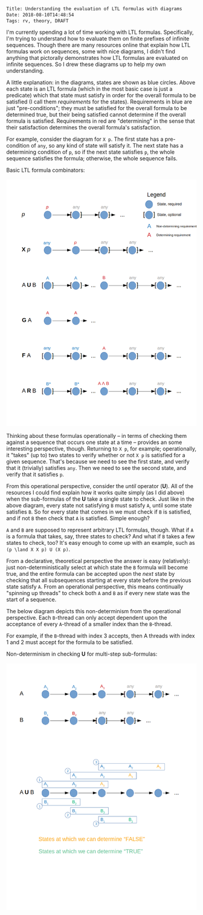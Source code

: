     Title: Understanding the evaluation of LTL formulas with diagrams
    Date: 2018-08-10T14:48:54
    Tags: rv, theory, DRAFT

<!-- more -->

I'm currently spending a lot of time working with LTL formulas.
Specifically, I'm trying to understand how to evaluate them on finite prefixes of infinite sequences.
Though there are many resources online that explain how LTL formulas work on sequences, some with nice diagrams, I didn't find anything that pictorally demonstrates how LTL formulas are evaluated on infinite sequences.
So I drew these diagrams up to help my own understanding.

A little explanation: in the diagrams, states are shown as blue circles.
Above each state is an LTL formula (which in the most basic case is just a predicate) which that state must satisfy in order for the overall formula to be satisfied (I call them *requirements* for the states).
Requirements in blue are just "pre-conditions"; they must be satisfied for the overall formula to be determined true, but their being satisfied cannot determine if the overall formula is satisfied.
Requirements in red are "determining" in the sense that their satisfaction determines the overall formula's satisfaction.

For example, consider the diagram for `X p`.
The first state has a pre-condition of `any`, so any kind of state will satisfy it.
The next state has a determining condition of `p`, so if the next state satisfies `p`, the whole sequence satisfies the formula; otherwise, the whole sequence fails.

Basic LTL formula combinators:
<br></br>
![img](/img/ltl-dgms-1-small.png)

Thinking about these formulas operationally &#x2013; in terms of checking them against a sequence that occurs one state at a time &#x2013; provides an some interesting perspective, though.
Returning to `X p`, for example; operationally, it "takes" (up to) two states to verify whether or not `X p` is satisfied for a given sequence.
That's because we need to see the first state, and verify that it (trivially) satisfies `any`.
Then we need to see the second state, and verify that it satisfies `p`.

From this operational perspective, consider the *until* operator (**U**).
All of the resources I could find explain how it works quite simply (as I did above) when the sub-formulas of the **U** take a single state to check.
Just like in the above diagram, every state not satisfying `B` must satisfy `A`, until some state satisfies `B`.
So for every state that comes in we must check if `B` is satisfied, and if not `B` then check that `A` is satisfied.
Simple enough?

`A` and `B` are supposed to represent arbitrary LTL formulas, though.
What if `A` is a formula that takes, say, three states to check?
And what if `B` takes a few states to check, too?
It's easy enough to come up with an example, such as `(p \land X X p) U (X p)`.

From a declarative, theoretical perspective the answer is easy (relatively): just non-deterministically select at which state the `B` formula will become true, and the entire formula can be accepted upon the *next* state by checking that all subsequences starting at every state before the previous state satisfy `A`.
From an operational perspective, this means continually "spinning up threads" to check both `A` and `B` as if every new state was the start of a sequence.


The below diagram depicts this non-determinism from the operational perspective.
Each `B`-thread can only accept dependent upon the acceptance of every `A`-thread of a smaller index than the `B`-thread.

For example, if the `B`-thread with index 3 accepts, then A threads with index 1 and 2 must accept for the formula to be satisfied.

Non-determinism in checking **U** for multi-step sub-formulas:
<br></br>
![img](/img/ltl-dgms-2-small.png)
